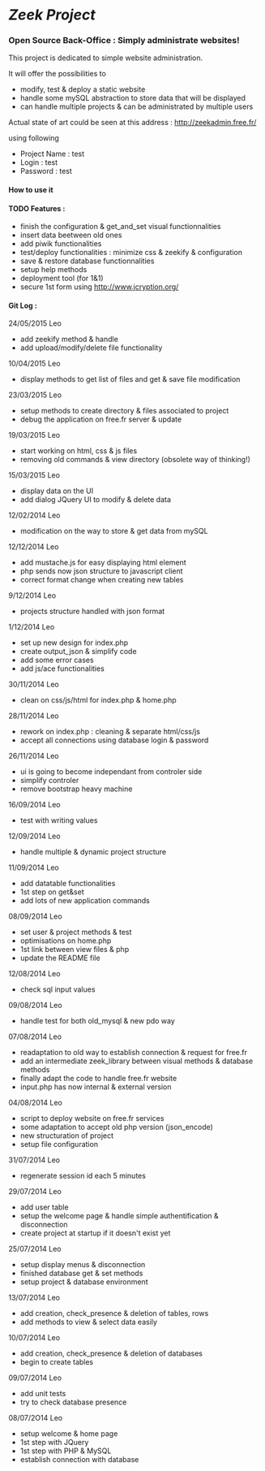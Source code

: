 # *Zeek Project*
### Open Source Back-Office : Simply administrate websites!

This project is dedicated to simple website administration.

It will offer the possibilities to
- modify, test & deploy a static website
- handle some mySQL abstraction to store data that will be displayed
- can handle multiple projects & can be administrated by multiple users

Actual state of art could be seen at this address : http://zeekadmin.free.fr/

using following

 - Project Name : test
 - Login : test
 - Password : test

#### How to use it

#### TODO Features :
 - finish the configuration & get_and_set visual functionnalities
 - insert data beetween old ones
 - add piwik functionalities
 - test/deploy functionalities : minimize css & zeekify & configuration
 - save & restore database functionnalities
 - setup help methods
 - deployment tool (for 1&1)
 - secure 1st form using http://www.jcryption.org/

#### Git Log :
24/05/2015 Leo
 * add zeekify method & handle
 * add upload/modify/delete file functionality

10/04/2015 Leo
 * display methods to get list of files and get & save file modification

23/03/2015 Leo
 * setup methods to create directory & files associated to project
 * debug the application on free.fr server & update

19/03/2015 Leo
 * start working on html, css & js files
 * removing old commands & view directory (obsolete way of thinking!)

15/03/2015 Leo
 * display data on the UI
 * add dialog JQuery UI to modify & delete data

12/02/2014 Leo
 * modification on the way to store & get data from mySQL

12/12/2014 Leo
 * add mustache.js for easy displaying html element
 * php sends now json structure to javascript client
 * correct format change when creating new tables

9/12/2014 Leo
 * projects structure handled with json format

1/12/2014 Leo
 * set up new design for index.php
 * create output_json & simplify code
 * add some error cases
 * add js/ace functionalities

30/11/2014 Leo
 * clean on css/js/html for index.php & home.php

28/11/2014 Leo
 * rework on index.php : cleaning & separate html/css/js
 * accept all connections using database login & password

26/11/2014 Leo
 * ui is going to become independant from controler side
 * simplify controler
 * remove bootstrap heavy machine

16/09/2014 Leo
 * test with writing values

12/09/2014 Leo
 * handle multiple & dynamic project structure

11/09/2014 Leo
 * add datatable functionalities
 * 1st step on get&set
 * add lots of new application commands

08/09/2014 Leo
 * set user & project methods & test
 * optimisations on home.php
 * 1st link between view files & php
 * update the README file

12/08/2014 Leo
 * check sql input values

09/08/2014 Leo
 * handle test for both old_mysql & new pdo way

07/08/2014 Leo
 * readaptation to old way to establish connection & request for free.fr
 * add an intermediate zeek_library between visual methods & database methods
 * finally adapt the code to handle free.fr website
 * input.php has now internal & external version

04/08/2014 Leo
 * script to deploy website on free.fr services
 * some adaptation to accept old php version (json_encode)
 * new structuration of project
 * setup file configuration

31/07/2014 Leo
 * regenerate session id each 5 minutes

29/07/2014 Leo
 * add user table
 * setup the welcome page & handle simple authentification & disconnection
 * create project at startup if it doesn't exist yet

25/07/2014 Leo
 * setup display menus & disconnection
 * finished database get & set methods
 * setup project & database environment

13/07/2014 Leo
 * add creation, check_presence & deletion of tables, rows
 * add methods to view & select data easily

10/07/2014 Leo
 * add creation, check_presence & deletion of databases
 * begin to create tables

09/07/2014 Leo
 * add unit tests
 * try to check database presence

08/07/2O14 Leo
 * setup welcome & home page
 * 1st step with JQuery
 * 1st step with PHP & MySQL
 * establish connection with database
